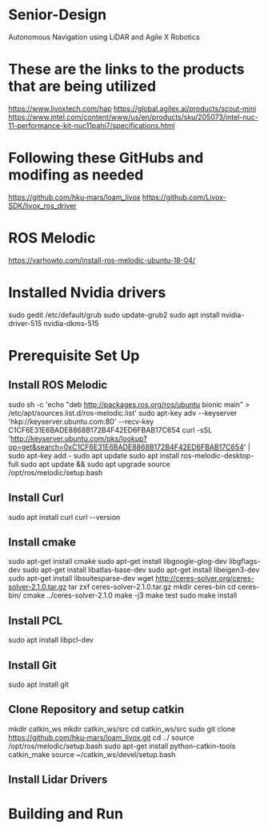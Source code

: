 # Senior-Design
Autonomous Navigation using LiDAR and Agile X Robotics

# These are the links to the products that are being utilized
https://www.livoxtech.com/hap
https://global.agilex.ai/products/scout-mini
https://www.intel.com/content/www/us/en/products/sku/205073/intel-nuc-11-performance-kit-nuc11pahi7/specifications.html

# Following these GitHubs and modifing as needed
https://github.com/hku-mars/loam_livox
https://github.com/Livox-SDK/livox_ros_driver

# ROS Melodic
https://varhowto.com/install-ros-melodic-ubuntu-18-04/

# Installed Nvidia drivers
sudo gedit /etc/default/grub
sudo update-grub2
sudo apt install nvidia-driver-515 nvidia-dkms-515

# Prerequisite Set Up

## Install ROS Melodic
sudo sh -c 'echo "deb http://packages.ros.org/ros/ubuntu bionic main" > /etc/apt/sources.list.d/ros-melodic.list'
sudo apt-key adv --keyserver 'hkp://keyserver.ubuntu.com:80' --recv-key C1CF6E31E6BADE8868B172B4F42ED6FBAB17C654
curl -sSL 'http://keyserver.ubuntu.com/pks/lookup?op=get&search=0xC1CF6E31E6BADE8868B172B4F42ED6FBAB17C654' | sudo apt-key add -
sudo apt update
sudo apt install ros-melodic-desktop-full
sudo apt update && sudo apt upgrade
source /opt/ros/melodic/setup.bash

## Install Curl
sudo apt install curl
curl --version

## Install cmake
sudo apt-get install cmake
sudo apt-get install libgoogle-glog-dev libgflags-dev
sudo apt-get install libatlas-base-dev
sudo apt-get install libeigen3-dev
sudo apt-get install libsuitesparse-dev
wget http://ceres-solver.org/ceres-solver-2.1.0.tar.gz
tar zxf ceres-solver-2.1.0.tar.gz
mkdir ceres-bin
cd ceres-bin/
cmake ../ceres-solver-2.1.0
make -j3
make test
sudo make install

## Install PCL
sudo apt install libpcl-dev

## Install Git
sudo apt install git

## Clone Repository and setup catkin
mkdir catkin_ws
mkdir catkin_ws/src
cd catkin_ws/src
sudo git clone https://github.com/hku-mars/loam_livox.git
cd ../
source /opt/ros/melodic/setup.bash
sudo apt-get install python-catkin-tools
catkin_make
source ~/catkin_ws/devel/setup.bash

## Install Lidar Drivers

# Building and Run
